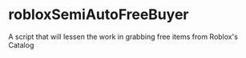 # robloxSemiAutoFreeBuyer
A script that will lessen the work in grabbing free items from Roblox's Catalog
